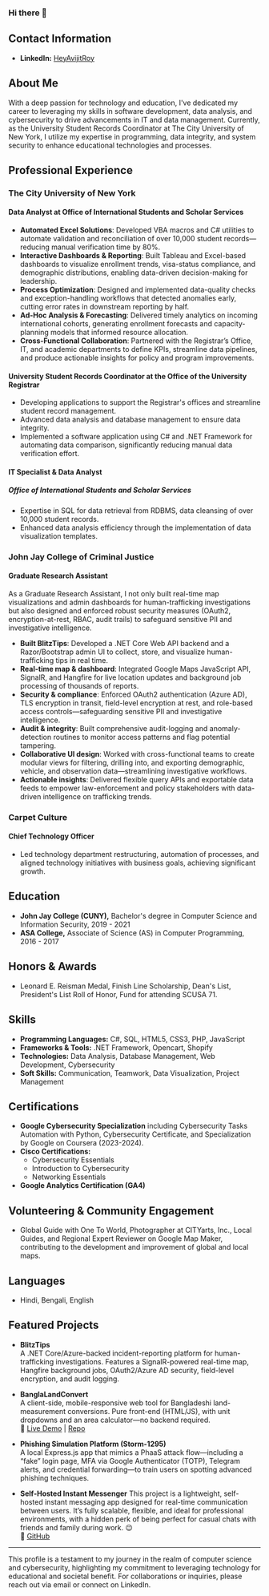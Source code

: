 ### Hi there 👋

## Contact Information
- **LinkedIn:** [HeyAvijitRoy](https://www.linkedin.com/in/HeyAvijitRoy)

## About Me
With a deep passion for technology and education, I've dedicated my career to leveraging my skills in software development, data analysis, and cybersecurity to drive advancements in IT and data management. Currently, as the University Student Records Coordinator at The City University of New York, I utilize my expertise in programming, data integrity, and system security to enhance educational technologies and processes.

## Professional Experience
### The City University of New York
#### Data Analyst at Office of International Students and Scholar Services
- **Automated Excel Solutions**: Developed VBA macros and C# utilities to automate validation and reconciliation of over 10,000 student records—reducing manual verification time by 80%.  
- **Interactive Dashboards & Reporting**: Built Tableau and Excel-based dashboards to visualize enrollment trends, visa-status compliance, and demographic distributions, enabling data-driven decision-making for leadership.  
- **Process Optimization**: Designed and implemented data-quality checks and exception-handling workflows that detected anomalies early, cutting error rates in downstream reporting by half.  
- **Ad-Hoc Analysis & Forecasting**: Delivered timely analytics on incoming international cohorts, generating enrollment forecasts and capacity-planning models that informed resource allocation.  
- **Cross-Functional Collaboration**: Partnered with the Registrar’s Office, IT, and academic departments to define KPIs, streamline data pipelines, and produce actionable insights for policy and program improvements.

#### University Student Records Coordinator at the Office of the University Registrar
- Developing applications to support the Registrar's offices and streamline student record management.
- Advanced data analysis and database management to ensure data integrity.
- Implemented a software application using C# and .NET Framework for automating data comparison, significantly reducing manual data verification effort.

#### IT Specialist & Data Analyst
##### Office of International Students and Scholar Services
- Expertise in SQL for data retrieval from RDBMS, data cleansing of over 10,000 student records.
- Enhanced data analysis efficiency through the implementation of data visualization templates.

### John Jay College of Criminal Justice
#### Graduate Research Assistant
As a Graduate Research Assistant, I not only built real-time map visualizations and admin dashboards for human-trafficking investigations but also designed and enforced robust security measures (OAuth2, encryption-at-rest, RBAC, audit trails) to safeguard sensitive PII and investigative intelligence.
- **Built BlitzTips**: Developed a .NET Core Web API backend and a Razor/Bootstrap admin UI to collect, store, and visualize human-trafficking tips in real time.  
- **Real-time map & dashboard**: Integrated Google Maps JavaScript API, SignalR, and Hangfire for live location updates and background job processing of thousands of reports.  
- **Security & compliance**: Enforced OAuth2 authentication (Azure AD), TLS encryption in transit, field-level encryption at rest, and role-based access controls—safeguarding sensitive PII and investigative intelligence.  
- **Audit & integrity**: Built comprehensive audit-logging and anomaly-detection routines to monitor access patterns and flag potential tampering.  
- **Collaborative UI design**: Worked with cross-functional teams to create modular views for filtering, drilling into, and exporting demographic, vehicle, and observation data—streamlining investigative workflows.  
- **Actionable insights**: Delivered flexible query APIs and exportable data feeds to empower law-enforcement and policy stakeholders with data-driven intelligence on trafficking trends.

### Carpet Culture
#### Chief Technology Officer
- Led technology department restructuring, automation of processes, and aligned technology initiatives with business goals, achieving significant growth.

## Education
- **John Jay College (CUNY),** Bachelor's degree in Computer Science and Information Security, 2019 - 2021
- **ASA College,** Associate of Science (AS) in Computer Programming, 2016 - 2017

## Honors & Awards
- Leonard E. Reisman Medal, Finish Line Scholarship, Dean's List, President's List Roll of Honor, Fund for attending SCUSA 71.

## Skills
- **Programming Languages:** C#, SQL, HTML5, CSS3, PHP, JavaScript
- **Frameworks & Tools:** .NET Framework, Opencart, Shopify
- **Technologies:** Data Analysis, Database Management, Web Development, Cybersecurity
- **Soft Skills:** Communication, Teamwork, Data Visualization, Project Management

## Certifications
- **Google Cybersecurity Specialization** including Cybersecurity Tasks Automation with Python, Cybersecurity Certificate, and Specialization by Google on Coursera (2023-2024).
- **Cisco Certifications:**
  - Cybersecurity Essentials
  - Introduction to Cybersecurity
  - Networking Essentials
- **Google Analytics Certification (GA4)**

## Volunteering & Community Engagement
- Global Guide with One To World, Photographer at CITYarts, Inc., Local Guides, and Regional Expert Reviewer on Google Map Maker, contributing to the development and improvement of global and local maps.

## Languages
- Hindi, Bengali, English

## Featured Projects

- **BlitzTips**  
  A .NET Core/Azure-backed incident-reporting platform for human-trafficking investigations. Features a SignalR-powered real-time map, Hangfire background jobs, OAuth2/Azure AD security, field-level encryption, and audit logging. 

- **BanglaLandConvert**  
  A client-side, mobile-responsive web tool for Bangladeshi land-measurement conversions. Pure front-end (HTML/JS), with unit dropdowns and an area calculator—no backend required.  
  🔗 [Live Demo](https://arkabyo.github.io/JomiMapo/) | [Repo](https://github.com/arkabyo/JomiMapo)

- **Phishing Simulation Platform (Storm-1295)**  
  A local Express.js app that mimics a PhaaS attack flow—including a “fake” login page, MFA via Google Authenticator (TOTP), Telegram alerts, and credential forwarding—to train users on spotting advanced phishing techniques.

- **Self-Hosted Instant Messenger**
  This project is a lightweight, self-hosted instant messaging app designed for real-time communication between users. It’s fully scalable, flexible, and ideal for professional environments, with a hidden perk of being perfect for casual chats with friends and family during work. 😉  
  🔗 [GitHub](https://github.com/arkabyo/ProChat)


---

This profile is a testament to my journey in the realm of computer science and cybersecurity, highlighting my commitment to leveraging technology for educational and societal benefit. For collaborations or inquiries, please reach out via email or connect on LinkedIn.


<!--
**arkabyo/arkabyo** is a ✨ _special_ ✨ repository because its `README.md` (this file) appears on your GitHub profile.

Here are some ideas to get you started:

- 🔭 I’m currently working on ...
- 🌱 I’m currently learning ...
- 👯 I’m looking to collaborate on ...
- 🤔 I’m looking for help with ...
- 💬 Ask me about ...
- 📫 How to reach me: ...
- 😄 Pronouns: ...
- ⚡ Fun fact: ...
-->
